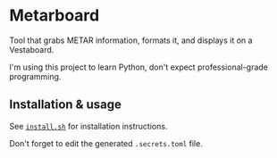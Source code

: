 # Metarboard
Tool that grabs METAR information, formats it, and displays it on a Vestaboard.

I'm using this project to learn Python, don't expect professional-grade programming.


## Installation & usage
See [`install.sh`](https://github.com/Realmlist/Metarboard/blob/main/install.sh) for installation instructions.

Don't forget to edit the generated `.secrets.toml` file.